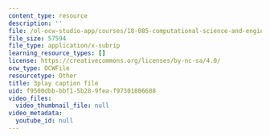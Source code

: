 ```yaml
---
content_type: resource
description: ''
file: /ol-ocw-studio-app/courses/18-085-computational-science-and-engineering-i-fall-2008/f9500dbbbbf15b289feaf97301806688_V5EjSvx1vw0.vtt
file_size: 57594
file_type: application/x-subrip
learning_resource_types: []
license: https://creativecommons.org/licenses/by-nc-sa/4.0/
ocw_type: OCWFile
resourcetype: Other
title: 3play caption file
uid: f9500dbb-bbf1-5b28-9fea-f97301806688
video_files:
  video_thumbnail_file: null
video_metadata:
  youtube_id: null
---
```

